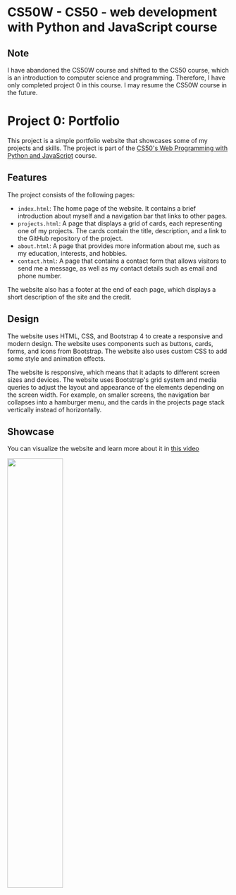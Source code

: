# CS50W - CS50 - web development with Python and JavaScript course

## Note
I have abandoned the CS50W course and shifted to the CS50 course, which is an introduction to computer science and programming. Therefore, I have only completed project 0 in this course. I may resume the CS50W course in the future.

# Project 0: Portfolio

This project is a simple portfolio website that showcases some of my projects and skills. The project is part of the [CS50's Web Programming with Python and JavaScript](https://cs50.harvard.edu/web/2020/) course.

## Features
The project consists of the following pages:

- `index.html`: The home page of the website. It contains a brief introduction about myself and a navigation bar that links to other pages.
- `projects.html`: A page that displays a grid of cards, each representing one of my projects. The cards contain the title, description, and a link to the GitHub repository of the project.
- `about.html`: A page that provides more information about me, such as my education, interests, and hobbies.
- `contact.html`: A page that contains a contact form that allows visitors to send me a message, as well as my contact details such as email and phone number.

The website also has a footer at the end of each page, which displays a short description of the site and the credit.

## Design
The website uses HTML, CSS, and Bootstrap 4 to create a responsive and modern design. The website uses components such as buttons, cards, forms, and icons from Bootstrap. The website also uses custom CSS to add some style and animation effects.

The website is responsive, which means that it adapts to different screen sizes and devices. The website uses Bootstrap's grid system and media queries to adjust the layout and appearance of the elements depending on the screen width. For example, on smaller screens, the navigation bar collapses into a hamburger menu, and the cards in the projects page stack vertically instead of horizontally.

## Showcase
You can visualize the website and learn more about it in [this video](https://www.youtube.com/watch?v=N0D58hPVG6Q")

[<img src="https://i.ytimg.com/vi/N0D58hPVG6Q/maxresdefault.jpg" width="50%">](https://www.youtube.com/watch?v=N0D58hPVG6Q")
